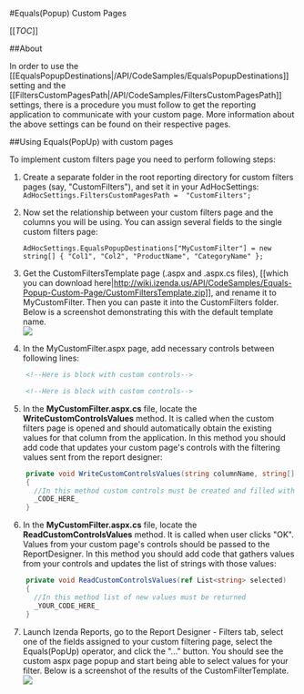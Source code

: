 #Equals(Popup) Custom Pages

[[_TOC_]]

##About

In order to use the [[EqualsPopupDestinations|/API/CodeSamples/EqualsPopupDestinations]] setting and the [[FiltersCustomPagesPath|/API/CodeSamples/FiltersCustomPagesPath]] settings, there is a procedure you must follow to get the reporting application to communicate with your custom page. More information about the above settings can be found on their respective pages.

##Using Equals(PopUp) with custom pages

To implement custom filters page you need to perform following steps:

1. Create a separate folder in the root reporting directory for custom filters pages (say, "CustomFilters"), and set it in your AdHocSettings:
    `AdHocSettings.FiltersCustomPagesPath =  "CustomFilters";`

2. Now set the relationship between your custom filters page and the columns you will be using. You can assign several fields to the single custom filters page:

    `AdHocSettings.EqualsPopupDestinations["MyCustomFilter"] = new string[] { "Col1", "Col2", "ProductName", "CategoryName" };`

3. Get the CustomFiltersTemplate page (.aspx and .aspx.cs files), [[which you can download here|http://wiki.izenda.us/API/CodeSamples/Equals-Popup-Custom-Page/CustomFiltersTemplate.zip]], and rename it to MyCustomFilter. Then you can paste it into the CustomFilters folder. Below is a screenshot demonstrating this with the default template name.                                                  
![](http://wiki.izenda.us/API/CodeSamples/Equals-Popup-Custom-Page/customfilters-1.png)
4. In the MyCustomFilter.aspx page, add necessary controls between following lines:
```html
    <!--Here is block with custom controls-->

    <!--Here is block with custom controls-->
```
5. In the **MyCustomFilter.aspx.cs** file, locate the **WriteCustomControlsValues** method. It is called when the custom filters page is opened and should automatically obtain the existing values for that column from the application. In this method you should add code that updates your custom page's controls with the filtering values sent from the report designer:
```csharp
    private void WriteCustomControlsValues(string columnName, string[] oldValues)
    {
      //In this method custom controls must be created and filled with old values
      _CODE_HERE_
    }
```
6. In the **MyCustomFilter.aspx.cs** file, locate the **ReadCustomControlsValues** method. It is called when user clicks "OK". Values from your custom page's controls should be passed to the ReportDesigner. In this method you should add code that gathers values from your controls and updates the list of strings with those values:
```csharp
    private void ReadCustomControlsValues(ref List<string> selected)
    {
	  //In this method list of new values must be returned
      _YOUR_CODE_HERE_
    }
```
7. Launch Izenda Reports, go to the Report Designer - Filters tab, select one of the fields assigned to your custom filtering page, select the Equals(PopUp) operator, and click the "..." button. You should see the custom aspx page popup and start being able to select values for your filter. Below is a screenshot of the results of the CustomFilterTemplate.
![](http://wiki.izenda.us/API/CodeSamples/Equals-Popup-Custom-Page/equals_popup_page.png)